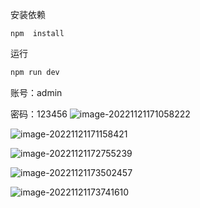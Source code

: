 安装依赖

```
npm  install
```

运行

```js
npm run dev
```

账号：admin

密码：123456
![image-20221121171058222](https://user-images.githubusercontent.com/109584535/203025454-e73f70e9-8aca-45e3-8744-51b1dfdaf151.png)

![image-20221121171158421](https://user-images.githubusercontent.com/109584535/203025536-054e366c-d8e9-4a61-b20c-aa909d2ad2ec.png)

![image-20221121172755239](C:\Users\zuo\AppData\Roaming\Typora\typora-user-images\image-20221121172755239.png)

![image-20221121173502457](C:\Users\zuo\AppData\Roaming\Typora\typora-user-images\image-20221121173502457.png)

![image-20221121173741610](C:\Users\zuo\AppData\Roaming\Typora\typora-user-images\image-20221121173741610.png)
